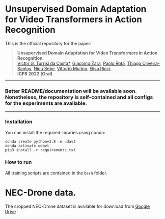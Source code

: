# Unsupervised Domain Adaptation for Video Transformers in Action Recognition
This is the official repository for the paper:
<!-- > **[Unsupervised Domain Adaptation for Video Transformers in Action Recognition](TODO)**<br> -->
> **Unsupervised Domain Adaptation for Video Transformers in Action Recognition**<br>
> [Victor G. Turrisi da Costa*](https://scholar.google.com/citations?user=UQctXiEAAAAJ&hl=en&oi=ao), [Giacomo Zara](https://scholar.google.com/citations?user=KvwYqUUAAAAJ&hl=en), [Paolo Rota](https://scholar.google.com/citations?user=K1goGQ4AAAAJ&hl=en), [Thiago Oliveira-Santos](https://scholar.google.com/citations?user=i3R7j_8AAAAJ&hl=en), [Nicu Sebe](https://scholar.google.com/citations?user=tNtjSewAAAAJ&hl=en), [Vittorio Murino](https://scholar.google.com/citations?user=yV3_PTkAAAAJ&hl=en), [Elisa Ricci](https://scholar.google.com/citations?user=xf1T870AAAAJ&hl=en), <br>
> **ICPR 2022 (Oral)**

---

### Better README/documentation will be available soon. Nonetheless, the repository is self-contained and all configs for the experiments are available.

---

### Installation

You can install the required libraries using conda:
```
conda create python=3.8 -n udavt
conda activate udavt
pip3 install -r requirements.txt
```

### How to run

All training scripts are contained in the `bash` folder.


# NEC-Drone data.
The cropped NEC-Drone dataset is available for download from [Google Drive](https://drive.google.com/file/d/1C9vkOUaKr1EthHp8VPGDpCxrx8IgTKr2/view?usp=sharing)